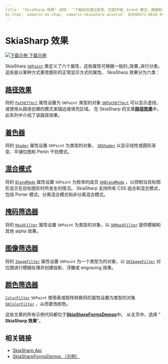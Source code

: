 ```yaml
---
title： "SkiaSharp 效果" 说明： "了解如何通过渐变、位图平铺、blend 模式、模糊和其他效果更改图形的正常显示。
ms-chap： xamarin ms-chap： xamarin-skiasharp assetid： B3E06572-8E2A-49FA-90D1-444C394CD516 author： davidbritch： dabritch ms. 日期：08/22/2018： [ Xamarin.Forms ， Xamarin.Essentials ]
---
```


# <a name="skiasharp-effects"></a>SkiaSharp 效果

[![下载示例](~/media/shared/download.png) 下载示例](https://docs.microsoft.com/samples/xamarin/xamarin-forms-samples/skiasharpforms-demos)

SkiaSharp [`SKPaint`](xref:SkiaSharp.SKPaint) 类定义了六个属性，这些属性可根据一般的_效果_进行分类。 这些是以某种方式更改图形的正常显示方式的属性。 SkiaSharp 效果分为六类：

## <a name="path-effects"></a>[路径效果](../curves/effects.md)

将的 [`PathEffect`](xref:SkiaSharp.SKPaint.PathEffect) 属性设置为 `SKPaint` 类型的对象 [`SKPathEffect`](xref:SkiaSharp.SKPathEffect) 可以显示虚线，或使用从路径创建的模式来描边或填充区域。 在 SkiaSharp 的文章[**路径效果**](../curves/effects.md)中，此系列中介绍了该路径效果。

## <a name="shaders"></a>[着色器](shaders/index.md)

将的 [`Shader`](xref:SkiaSharp.SKPaint.Shader) 属性设置 `SKPaint` 为类型的对象， [`SKShader`](xref:SkiaSharp.SKShader) 以显示线性或圆形渐变、平铺位图和 Perlin 干扰模式。

## <a name="blend-modes"></a>[混合模式](blend-modes/index.md)

将的 [`BlendMode`](xref:SkiaSharp.SKPaint.BlendMode) 属性设置 `SKPaint` 为枚举的成员 [`SKBlendMode`](xref:SkiaSharp.SKBlendMode) ，以控制当目标图形显示在目标图形时所发生的情况。 SkiaSharp 支持所有 CSS 组合和混合模式，包括 Porter 模式、分离混合模式和非分离混合模式。

## <a name="mask-filters"></a>[掩码筛选器](mask-filters.md)

将的 [`MaskFilter`](xref:SkiaSharp.SKPaint.MaskFilter) 属性设置 `SKPaint` 为类型的对象，以 [`SKMaskFilter`](xref:SkiaSharp.SKMaskFilter) 提供模糊和其他 alpha 效果。

## <a name="image-filters"></a>[图像筛选器](image-filters.md)

将的 [`ImageFilter`](xref:SkiaSharp.SKPaint.ImageFilter) 属性设置 `SKPaint` 为一个类型为的对象，以 [`SKImageFilter`](xref:SkiaSharp.SKImageFilter) 对位图进行模糊处理并创建投影、浮雕或 engraving 效果。

## <a name="color-filters"></a>[颜色筛选器](color-filters.md)

[`ColorFilter`](xref:SkiaSharp.SKPaint.ColorFilter) `SKPaint` 使用表或矩阵转换将的属性设置为类型的对象 [`SKColorFilter`](xref:SkiaSharp.SKColorFilter) ，从而更改颜色。

这些文章的所有示例代码都位于[**SkiaSharpFormsDemos**](https://docs.microsoft.com/samples/xamarin/xamarin-forms-samples/skiasharpforms-demos)中。 从主页中，选择 " **SkiaSharp 效果**"。

## <a name="related-links"></a>相关链接

- [SkiaSharp Api](https://docs.microsoft.com/dotnet/api/skiasharp)
- [SkiaSharpFormsDemos （示例）](https://docs.microsoft.com/samples/xamarin/xamarin-forms-samples/skiasharpforms-demos)
